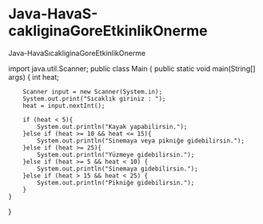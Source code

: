 # Java-HavaS-cakliginaGoreEtkinlikOnerme
Java-HavaSıcakliginaGoreEtkinlikOnerme

import java.util.Scanner;
public class Main {
    public static void main(String[] args) {
        int heat;

        Scanner input = new Scanner(System.in);
        System.out.print("Sıcaklık giriniz : ");
        heat = input.nextInt();

        if (heat < 5){
            System.out.println("Kayak yapabilirsin.");
        }else if (heat >= 10 && heat <= 15){
            System.out.println("Sinemaya veya pikniğe gidebilirsin.");
        }else if (heat >= 25){
            System.out.println("Yüzmeye gidebilirsin.");
        }else if (heat >= 5 && heat < 10) {
            System.out.println("Sinemaya gidebilirsin.");
        }else if (heat > 15 && heat < 25) {
            System.out.println("Pikniğe gidebilirsin.");
        }
    }

}

